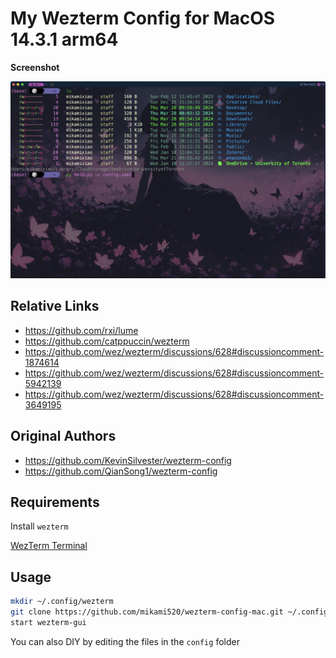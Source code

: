 # My Wezterm Config for MacOS 14.3.1 arm64

**Screenshot**

![screenshot](./screenshots/screenshot-3.png) 


## Relative Links

- <https://github.com/rxi/lume>
- <https://github.com/catppuccin/wezterm>
- <https://github.com/wez/wezterm/discussions/628#discussioncomment-1874614>
- <https://github.com/wez/wezterm/discussions/628#discussioncomment-5942139>
- <https://github.com/wez/wezterm/discussions/628#discussioncomment-3649195>



## Original Authors

- <https://github.com/KevinSilvester/wezterm-config>
- <https://github.com/QianSong1/wezterm-config>



## Requirements

Install `wezterm`

[WezTerm Terminal](https://github.com/wez/wezterm/releases)


## Usage

```bash
mkdir ~/.config/wezterm
git clone https://github.com/mikami520/wezterm-config-mac.git ~/.config/wezterm
start wezterm-gui
```

You can also DIY by editing the files in the ```config``` folder
